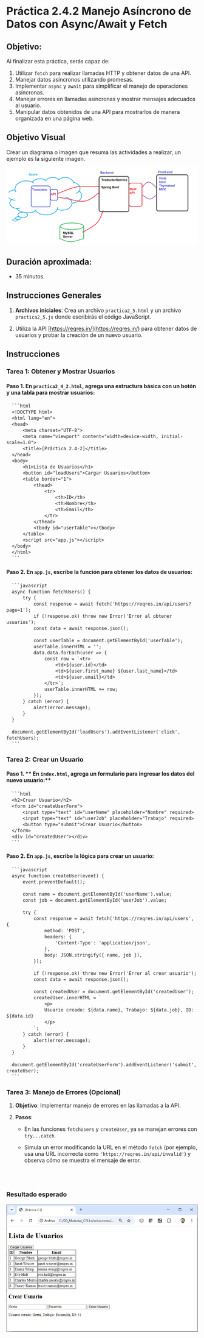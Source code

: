 # Práctica 2.4.2  Manejo Asíncrono de Datos con Async/Await y Fetch

## Objetivo:
Al finalizar esta práctica, serás capaz de:
1. Utilizar `fetch` para realizar llamadas HTTP y obtener datos de una API.
2. Manejar datos asíncronos utilizando promesas.
3. Implementar `async` y `await` para simplificar el manejo de operaciones asíncronas.
4. Manejar errores en llamadas asíncronas y mostrar mensajes adecuados al usuario.
5. Manipular datos obtenidos de una API para mostrarlos de manera organizada en una página web.
 

## Objetivo Visual 
Crear un diagrama o imagen que resuma las actividades a realizar, un ejemplo es la siguiente imagen. 

![diagrama1](../images/img1.png)

## Duración aproximada:
- 35 minutos.
 
## Instrucciones Generales

1. **Archivos iniciales**: Crea un archivo `practica2_5.html` y un archivo `practica2_5.js` donde escribirás el código JavaScript.

2. Utiliza la API [https://reqres.in/](https://reqres.in/) para obtener datos de usuarios y probar la creación de un nuevo usuario.


## Instrucciones

### **Tarea 1: Obtener y Mostrar Usuarios**

#### Paso 1. **En `practica2_4_2.html`, agrega una estructura básica con un botón y una tabla para mostrar usuarios:**

      ```html
      <!DOCTYPE html>
      <html lang="en">
      <head>
          <meta charset="UTF-8">
          <meta name="viewport" content="width=device-width, initial-scale=1.0">
          <title>[Práctica 2.4-2]</title>
      </head>
      <body>
          <h1>Lista de Usuarios</h1>
          <button id="loadUsers">Cargar Usuarios</button>
          <table border="1">
              <thead>
                  <tr>
                      <th>ID</th>
                      <th>Nombre</th>
                      <th>Email</th>
                  </tr>
              </thead>
              <tbody id="userTable"></tbody>
          </table>
          <script src="app.js"></script>
      </body>
      </html>
      ```

#### Paso 2. **En `app.js`, escribe la función para obtener los datos de usuarios:**

      ```javascript
      async function fetchUsers() {
          try {
              const response = await fetch('https://reqres.in/api/users?page=1');
              if (!response.ok) throw new Error('Error al obtener usuarios');
              const data = await response.json();

              const userTable = document.getElementById('userTable');
              userTable.innerHTML = '';  
              data.data.forEach(user => {
                  const row = `<tr>
                      <td>${user.id}</td>
                      <td>${user.first_name} ${user.last_name}</td>
                      <td>${user.email}</td>
                  </tr>`;
                  userTable.innerHTML += row;
              });
          } catch (error) {
              alert(error.message);
          }
      }

      document.getElementById('loadUsers').addEventListener('click', fetchUsers);
      ```
 

### **Tarea 2: Crear un Usuario**

#### Paso 1. ** En `index.html`, agrega un formulario para ingresar los datos del nuevo usuario:**

      ```html
      <h2>Crear Usuario</h2>
      <form id="createUserForm">
          <input type="text" id="userName" placeholder="Nombre" required>
          <input type="text" id="userJob" placeholder="Trabajo" required>
          <button type="submit">Crear Usuario</button>
      </form>
      <div id="createdUser"></div>
      ```

#### Paso 2. **En `app.js`, escribe la lógica para crear un usuario:**

      ```javascript
      async function createUser(event) {
          event.preventDefault();  
          
          const name = document.getElementById('userName').value;
          const job = document.getElementById('userJob').value;

          try {
              const response = await fetch('https://reqres.in/api/users', {
                  method: 'POST',
                  headers: {
                      'Content-Type': 'application/json',
                  },
                  body: JSON.stringify({ name, job }),
              });

              if (!response.ok) throw new Error('Error al crear usuario');
              const data = await response.json();

              const createdUser = document.getElementById('createdUser');
              createdUser.innerHTML = `
                  <p>
                  Usuario creado: ${data.name}, Trabajo: ${data.job}, ID: ${data.id}
                  </p>
              `;
          } catch (error) {
              alert(error.message);
          }
      }

      document.getElementById('createUserForm').addEventListener('submit', createUser);
      ```

### **Tarea 3: Manejo de Errores (Opcional)**

1. **Objetivo**: Implementar manejo de errores en las llamadas a la API.

2. **Pasos**:
   - En las funciones `fetchUsers` y `createUser`, ya se manejan errores con `try...catch`.

   - Simula un error modificando la URL en el método `fetch` (por ejemplo, usa una URL incorrecta como `'https://reqres.in/api/invalid'`) y observa cómo se muestra el mensaje de error.
   
   
<br/><br/>

### Resultado esperado


![imagen resultado](../images/image2_5_1.png)

